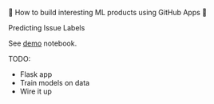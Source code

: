 :construction: How to build interesting ML products using GitHub Apps :construction:

Predicting Issue Labels

See [demo](notebooks/Demo.ipynb) notebook.


TODO: 
- Flask app
- Train models on data
- Wire it up


